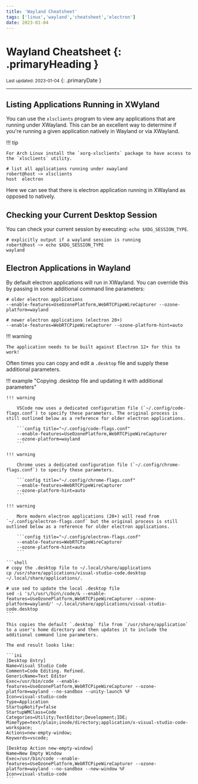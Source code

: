 ```yaml
---
title: 'Wayland Cheatsheet'
tags: ['linux','wayland','cheatsheet','electron']
date: 2023-01-04
---
```

# Wayland Cheatsheet {: .primaryHeading }
<small>Last updated: 2023-01-04</small>
{: .primaryDate }

---

## Listing Applications Running in XWyland
You can use the `xlsclients` program to view any applications that are running under XWayland.  This can be an excellent way to determine if you're running a given application natively in Wayland or via XWayland.

!!! tip

    For Arch Linux install the `xorg-xlsclients` package to have access to the `xlsclients` utility.

```shell
# list all applications running under xwayland
robert@host ~> xlsclients  
host  electron
```

Here we can see that there is electron application running in XWayland as opposed to natively.

## Checking your Current Desktop Session
You can check your current session by executing: `echo $XDG_SESSION_TYPE`.

```shell
# explicitly output if a wayland session is running
robert@host ~> echo $XDG_SESSION_TYPE  
wayland
```

## Electron Applications in Wayland
By default electron applications will run in XWayland.  You can override this by passing in some additional command line parameters:

```shell
# older electron applications
--enable-features=UseOzonePlatform,WebRTCPipeWireCapturer --ozone-platform=wayland

# newer electron applications (electron 20+)
--enable-features=WebRTCPipeWireCapturer --ozone-platform-hint=auto
```

!!! warning

    The application needs to be built against Electron 12+ for this to work!

Often times you can copy and edit a `.desktop` file and supply these additional parameters.

!!! example "Copying .desktop file and updating it with additional parameters"

    !!! warning

        VSCode now uses a dedicated configuration file (`~/.config/code-flags.conf`) to specify these parameters. The original process is still outlined below as a reference for older electron applications.

        ```config title="~/.config/code-flags.conf"
        --enable-features=UseOzonePlatform,WebRTCPipeWireCapturer
        --ozone-platform=wayland
        ```

    !!! warning

        Chrome uses a dedicated configuration file (`~/.config/chrome-flags.conf`) to specify these parameters.

        ```config title="~/.config/chrome-flags.conf"
        --enable-features=WebRTCPipeWireCapturer
        --ozone-platform-hint=auto
        ```

    !!! warning

        More modern electron applications (20+) will read from `~/.config/electron-flags.conf` but the original process is still outlined below as a reference for older electron applications.

        ```config title="~/.config/electron-flags.conf"
        --enable-features=WebRTCPipeWireCapturer
        --ozone-platform-hint=auto
        ```

    ```shell
    # copy the .desktop file to ~/.local/share/applications
    cp /usr/share/applications/visual-studio-code.desktop ~/.local/share/applications/.

    # use sed to update the local .desktop file
    sed -i 's/\/usr\/bin\/code/& --enable-features=UseOzonePlatform,WebRTCPipeWireCapturer --ozone-platform=wayland/' ~/.local/share/applications/visual-studio-code.desktop
    ```

    This copies the default `.desktop` file from `/usr/share/application` to a user's home directory and then updates it to include the additional command line parameters.

    The end result looks like:

    ```ini
    [Desktop Entry]
    Name=Visual Studio Code
    Comment=Code Editing. Refined.
    GenericName=Text Editor
    Exec=/usr/bin/code --enable-features=UseOzonePlatform,WebRTCPipeWireCapturer --ozone-platform=wayland --no-sandbox --unity-launch %F
    Icon=visual-studio-code
    Type=Application
    StartupNotify=false
    StartupWMClass=Code
    Categories=Utility;TextEditor;Development;IDE;
    MimeType=text/plain;inode/directory;application/x-visual-studio-code-workspace;
    Actions=new-empty-window;
    Keywords=vscode;

    [Desktop Action new-empty-window]
    Name=New Empty Window
    Exec=/usr/bin/code --enable-features=UseOzonePlatform,WebRTCPipeWireCapturer --ozone-platform=wayland --no-sandbox --new-window %F
    Icon=visual-studio-code
    ```
